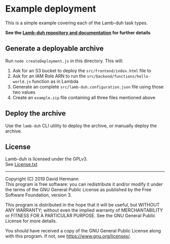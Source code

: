 # Example deployment

This is a simple example covering each of the Lamb-duh task types.

**See the [Lamb-duh repository and documentation](https://github.com/davehermann/lambduh) for further details**

## Generate a deployable archive
Run `node createDeployment.js` in this directory.
This will:

1. Ask for an S3 bucket to deploy the `src/frontend/index.html` file to
1. Ask for an IAM Role ARN to run the `src/backend/functions/hello-world.js` function as in Lambda
1. Generate an complete `src/lamb-duh.configuration.json` file using those two values
1. Create an `example.zip` file containing all three files mentioned above

## Deploy the archive

Use the `lamb-duh` CLI utility to deploy the archive, or manually deploy the archive.

## License

Lamb-duh is licensed under the GPLv3.  
See [License.txt](https://github.com/davehermann/lambduh/blob/master/License.txt)

---

Copyright (C) 2019 David Hermann  
This program is free software: you can redistribute it and/or modify it under the terms of the GNU General Public License as published by the Free Software Foundation, version 3.

This program is distributed in the hope that it will be useful, but WITHOUT ANY WARRANTY; without even the implied warranty of MERCHANTABILITY or FITNESS FOR A PARTICULAR PURPOSE. See the GNU General Public License for more details.

You should have received a copy of the GNU General Public License along with this program. If not, see <https://www.gnu.org/licenses/>.
